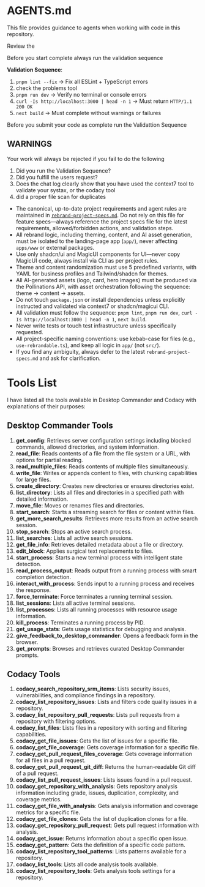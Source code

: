 # AGENTS.md

This file provides guidance to agents when working with code in this repository.

Review the 

Before you start complete always run the validation sequence

**Validation Sequence**:  
1. `pnpm lint --fix` → Fix all ESLint + TypeScript errors  
2. check the problems tool
3. `pnpm run dev` → Verify no terminal or console errors  
4. `curl -Is http://localhost:3000 | head -n 1` → Must return `HTTP/1.1 200 OK`  
5. `next build` → Must complete without warnings or failures

Before you submit your code as complete run the Validattion Sequence  

## WARNINGS

Your work will always be rejected if you fail to do the following

1. Did you run the Validation Sequence?
2. Did you fulfill the users request?
3. Does the chat log clearly show that you have used the context7 tool to validate your systax, or the codacy tool
4. did a proper file scan for duplicates

- The canonical, up-to-date project requirements and agent rules are maintained in [`rebrand-project-specs.md`](rebrand-project-specs.md:1). Do not rely on this file for feature specs—always reference the project specs file for the latest requirements, allowed/forbidden actions, and validation steps.
- All rebrand logic, including theming, content, and AI asset generation, must be isolated to the landing-page app (`app/`), never affecting `apps/www` or external packages.
- Use only shadcn/ui and MagicUI components for UI—never copy MagicUI code, always install via CLI as per project rules.
- Theme and content randomization must use 5 predefined variants, with YAML for business profiles and Tailwind/shadcn for themes.
- All AI-generated assets (logo, card, hero images) must be produced via the Pollinations API, with asset orchestration following the sequence: theme → content → assets.
- Do not touch `package.json` or install dependencies unless explicitly instructed and validated via context7 or shadcn/magicui CLI.
- All validation must follow the sequence: `pnpm lint`, `pnpm run dev`, `curl -Is http://localhost:3000 | head -n 1`, `next build`.
- Never write tests or touch test infrastructure unless specifically requested.
- All project-specific naming conventions: use kebab-case for files (e.g., `use-rebrandable.ts`), and keep all logic in `app/` (not `src/`).
- If you find any ambiguity, always defer to the latest `rebrand-project-specs.md` and ask for clarification.

# Tools List

I have listed all the tools available in Desktop Commander and Codacy with explanations of their purposes:

## Desktop Commander Tools

1. **get_config**: Retrieves server configuration settings including blocked commands, allowed directories, and system information.
2. **read_file**: Reads contents of a file from the file system or a URL, with options for partial reading.
3. **read_multiple_files**: Reads contents of multiple files simultaneously.
4. **write_file**: Writes or appends content to files, with chunking capabilities for large files.
5. **create_directory**: Creates new directories or ensures directories exist.
6. **list_directory**: Lists all files and directories in a specified path with detailed information.
7. **move_file**: Moves or renames files and directories.
8. **start_search**: Starts a streaming search for files or content within files.
9. **get_more_search_results**: Retrieves more results from an active search session.
10. **stop_search**: Stops an active search process.
11. **list_searches**: Lists all active search sessions.
12. **get_file_info**: Retrieves detailed metadata about a file or directory.
13. **edit_block**: Applies surgical text replacements to files.
14. **start_process**: Starts a new terminal process with intelligent state detection.
15. **read_process_output**: Reads output from a running process with smart completion detection.
16. **interact_with_process**: Sends input to a running process and receives the response.
17. **force_terminate**: Force terminates a running terminal session.
18. **list_sessions**: Lists all active terminal sessions.
19. **list_processes**: Lists all running processes with resource usage information.
20. **kill_process**: Terminates a running process by PID.
21. **get_usage_stats**: Gets usage statistics for debugging and analysis.
22. **give_feedback_to_desktop_commander**: Opens a feedback form in the browser.
23. **get_prompts**: Browses and retrieves curated Desktop Commander prompts.

## Codacy Tools

1. **codacy_search_repository_srm_items**: Lists security issues, vulnerabilities, and compliance findings in a repository.
2. **codacy_list_repository_issues**: Lists and filters code quality issues in a repository.
3. **codacy_list_repository_pull_requests**: Lists pull requests from a repository with filtering options.
4. **codacy_list_files**: Lists files in a repository with sorting and filtering capabilities.
5. **codacy_get_file_issues**: Gets the list of issues for a specific file.
6. **codacy_get_file_coverage**: Gets coverage information for a specific file.
7. **codacy_get_pull_request_files_coverage**: Gets coverage information for all files in a pull request.
8. **codacy_get_pull_request_git_diff**: Returns the human-readable Git diff of a pull request.
9. **codacy_list_pull_request_issues**: Lists issues found in a pull request.
10. **codacy_get_repository_with_analysis**: Gets repository analysis information including grade, issues, duplication, complexity, and coverage metrics.
11. **codacy_get_file_with_analysis**: Gets analysis information and coverage metrics for a specific file.
12. **codacy_get_file_clones**: Gets the list of duplication clones for a file.
13. **codacy_get_repository_pull_request**: Gets pull request information with analysis.
14. **codacy_get_issue**: Returns information about a specific open issue.
15. **codacy_get_pattern**: Gets the definition of a specific code pattern.
16. **codacy_list_repository_tool_patterns**: Lists patterns available for a repository.
17. **codacy_list_tools**: Lists all code analysis tools available.
18. **codacy_list_repository_tools**: Gets analysis tools settings for a repository.
